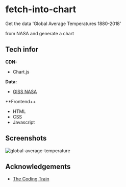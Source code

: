 # fetch-into-chart

Get the data 'Global Average Temperatures 1880-2018'

 from NASA and generate a chart

## Tech infor

**CDN:** 

 - Chart.js

 **Data:**
 - [GISS NASA](https://data.giss.nasa.gov/gistemp/)

**Frontend++

 - HTML
 - CSS
 - Javascript


## Screenshots

![global-average-temperature](https://user-images.githubusercontent.com/39251171/215314791-c9532e51-98a4-4965-b987-d950d1f799f2.png)

## Acknowledgements

 - [The Coding Train](https://thecodingtrain.com/)

